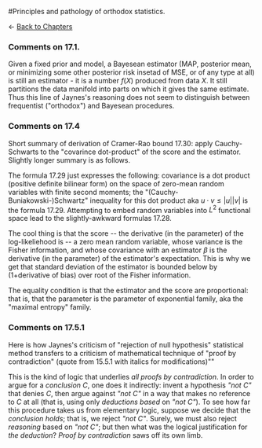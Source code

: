 #Principles and pathology of orthodox statistics.

$\leftarrow$ [Back to Chapters](./index.html)


### Comments on 17.1.

Given a fixed prior and model, a Bayesean estimator (MAP, posterior mean, or minimizing some other posterior risk insetad of MSE, or of any type at all) is still an estimator - it is a number $f(X)$ produced from data $X$. It still partitions the data manifold into parts on which it gives the same estimate.  Thus this line of Jaynes's reasoning does not seem to distinguish between frequentist ("orthodox") and Bayesean procedures. 

### Comments on 17.4
Short summary of derivation of Cramer-Rao bound 17.30: apply Cauchy-Schwarts to the "covarince dot-product" of the score and the estimator. Slightly longer summary is as follows.

The formula 17.29 just expresses the following: covariance is a dot product (positive definite bilinear form) on the space of zero-mean random variables with finite second moments; the "(Cauchy-Buniakowski-)Schwartz" inequality for this dot product aka $u\cdot v \leq |u||v|$ is the formula 17.29. Attempting to embed random variables into $L^2$ functional space lead to the slightly-awkward formulas 17.28.

The cool thing is that the score -- the derivative (in the parameter) of the log-likeliehood is -- a zero mean random variable, whose variance is the Fisher information, and whose covariance with an estimator $\beta$ is the derivative (in the parameter) of the estimator's expectation. This is why we get that standard deviation of the estimator is bounded below by (1+derivative of bias) over root of the Fisher information. 

The equality condition is that the estimator and the score are proportional: that is, that the parameter is the parameter of exponential family, aka the "maximal entropy" family.

### Comments on 17.5.1

Here is how Jaynes's criticism of "rejection of null hypothesis" statistical method transfers to a criticism of mathematical technique of "proof by contradiction" (quote from 15.5.1 with italics for modifications)""

This is the kind of logic that underlies *all proofs by contradiction*. In order to argue
for a *conclusion C*, one does it indirectly: invent a 
hypothesis *"not C"* that denies *C*, then argue against *"not C"* in a way that makes
no reference to *C* at all (that is, using only *deductions based* on *"not C"*). To see how
far this procedure takes us from elementary logic, suppose we decide that the *conclusion holds*;
that is, we reject *"not C"*. Surely, we must also reject *reasoning* based on *"not C"*; but
then what was the logical justification for *the deduction*? *Proof by contradiction* saws off its own limb.
